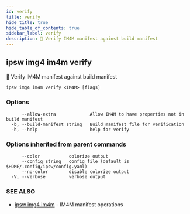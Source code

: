 ```yaml
---
id: verify
title: verify
hide_title: true
hide_table_of_contents: true
sidebar_label: verify
description: 🚧 Verify IM4M manifest against build manifest
---
```

## ipsw img4 im4m verify

🚧 Verify IM4M manifest against build manifest

```
ipsw img4 im4m verify <IM4M> [flags]
```

### Options

```
      --allow-extra             Allow IM4M to have properties not in build manifest
  -b, --build-manifest string   Build manifest file for verification
  -h, --help                    help for verify
```

### Options inherited from parent commands

```
      --color           colorize output
      --config string   config file (default is $HOME/.config/ipsw/config.yaml)
      --no-color        disable colorize output
  -V, --verbose         verbose output
```

### SEE ALSO

* [ipsw img4 im4m](/docs/cli/ipsw/img4/im4m)	 - IM4M manifest operations


